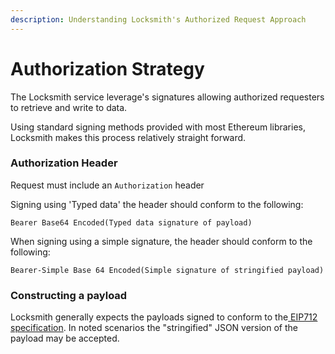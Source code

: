 ```yaml
---
description: Understanding Locksmith's Authorized Request Approach
---
```


# Authorization Strategy

The Locksmith service leverage's signatures allowing authorized requesters to retrieve and write to data. 

Using standard signing methods provided with most Ethereum libraries, Locksmith makes this process relatively straight forward. 

### Authorization Header

Request must include an `Authorization` header

Signing using 'Typed data'  the header should conform to the following:

```text
Bearer Base64 Encoded(Typed data signature of payload)
```

When signing using a simple signature, the header should conform to the following: 

```text
Bearer-Simple Base 64 Encoded(Simple signature of stringified payload)
```

### Constructing a payload

Locksmith generally expects the payloads signed to conform to the[ EIP712 specification](https://github.com/ethereum/EIPs/blob/master/EIPS/eip-712.md). In noted scenarios the "stringified" JSON version of the payload may be accepted.   





 



